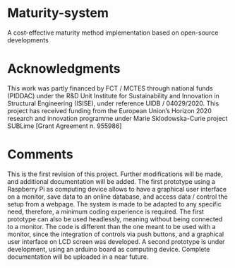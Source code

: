 # Maturity-system
A cost-effective maturity method implementation based on open-source developments

# Acknowledgments
This work was partly financed by FCT / MCTES through national funds (PIDDAC) under the R&D Unit Institute for Sustainability and Innovation in Structural Engineering (ISISE), under reference UIDB / 04029/2020.
This project has received funding from the European Union’s Horizon 2020 research and innovation programme under Marie Sklodowska-Curie project SUBLime [Grant Agreement n. 955986]

# Comments
This is the first revision of this project. Further modifications will be made, and additional documentation will be added. The first prototype using a Raspberry Pi as computing device allows to have a graphical user interface on a monitor, save data to an online database, and access data / control the setup from a webpage. The system is made to be adapted to any specific need, therefore, a minimum coding experience is required. The first prototype can also be used headlessly, meaning without being connected to a monitor. The code is different than the one meant to be used with a monitor, since the integration of controls via push buttons, and a graphical user interface on LCD screen was developed. 
A second prototype is under development, using an arduino board as computing device. Complete documentation will be uploaded in a near future.
